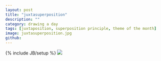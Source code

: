 ```yaml
---
layout: post
title: "juxtasuperposition"
description: ""
category: drawing a day
tags: [juxtaposition, superposition principle, theme of the month]
image: juxtasuperposition.jpg
github: 
---
```

{% include JB/setup %}
<img src="images/juxtasuperposition.jpg">
